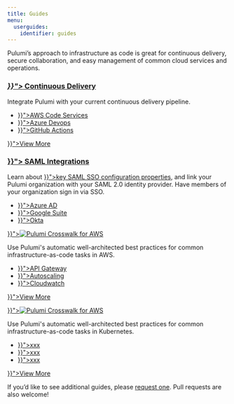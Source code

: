 ```yaml
---
title: Guides
menu:
  userguides:
    identifier: guides
---
```


Pulumi’s approach to infrastructure as code is great for continuous delivery, secure collaboration, and easy management of common cloud services and operations.

<div class="md:flex flex-row mt-6 mb-6">
    <div class="w-1/2 border-solid border-t-2 border-gray-200">
        <h3 class="no-anchor pt-4"><i class="fab fa-connectdevelop pr-2"><a href="{{< relref "continuous-delivery" >}}"></i> Continuous Delivery</a></h3>
        <p>
            Integrate Pulumi with your current continuous delivery pipeline.
        </p>
        <ul class="p2">
            <li><a href="{{< relref "continuous-delivery/aws-code-services" >}}">AWS Code Services</a></li>
            <li><a href="{{< relref "continuous-delivery/azure-devops" >}}">Azure Devops</a></li>
            <li><a href="{{< relref "continuous-delivery/github-actions" >}}">GitHub Actions</a></li>
        </ul>
            <p class="mt-6">
                <a class="btn btn-secondary" href="{{< relref "continuous-delivery" >}}">View More</a>
            </p>
    </div>
    <div class="w-1/2 border-solid ml-4 border-t-2 border-gray-200">
        <h3 class="no-anchor pt-4"><a href="{{< relref "saml" >}}"><i class="fas fa-user-lock pr-2"></i> SAML Integrations</a></h3>
        <p>
            Learn about <a href="{{< relref "saml/sso" >}}">key SAML SSO configuration properties</a>, and link your Pulumi organization with your SAML 2.0 identity provider. Have members of your organization sign in via SSO.
        </p>
        <ul class="p2">
            <li><a href="{{< relref "saml/aad" >}}">Azure AD</a></li>
            <li><a href="{{< relref "saml/gsuite" >}}">Google Suite</a></li>
            <li><a href="{{< relref "saml/okta" >}}">Okta</a></li>
        </ul>
    </div>
</div>
<div class="md:flex flex-row mt-6 mb-6">
    <div class="w-1/2 border-solid border-t-2 border-gray-200">
        <a href="{{< relref "crosswalk/aws" >}}"><img class="h-auto w-32 center pt-6" src="/images/docs/reference/crosswalk/aws/logo.svg" alt="Pulumi Crosswalk for AWS"></a>
        <p>
            Use Pulumi's automatic well-architected best practices for common infrastructure-as-code tasks in AWS.
        </p>
        <ul class="p2">
            <li><a href="{{< relref "crosswalk/aws/api-gateway" >}}">API Gateway</a></li>
            <li><a href="{{< relref "crosswalk/aws/autoscaling" >}}">Autoscaling</a></li>
            <li><a href="{{< relref "crosswalk/aws/cloudwatch" >}}">Cloudwatch</a></li>
        </ul>
            <p class="mt-6">
                <a class="btn btn-secondary" href="{{< relref "crosswalk/aws" >}}">View More</a>
            </p>
    </div>
    <div class="w-1/2 border-solid ml-4 border-t-2 border-gray-200">
        <a href="{{< relref "crosswalk/aws" >}}"><img class="h-auto w-32 center pt-6" src="/images/docs/reference/crosswalk/aws/logo.svg" alt="Pulumi Crosswalk for AWS"></a>
        <p>
            Use Pulumi's automatic well-architected best practices for common infrastructure-as-code tasks in Kubernetes.
        </p>
        <ul class="p2">
            <li><a href="{{< relref "crosswalk/aws/api-gateway" >}}">xxx</a></li>
            <li><a href="{{< relref "crosswalk/aws/autoscaling" >}}">xxx</a></li>
            <li><a href="{{< relref "crosswalk/aws/cloudwatch" >}}">xxx</a></li>
        </ul>
            <p class="mt-6">
                <a class="btn btn-secondary" href="{{< relref "crosswalk/aws" >}}">View More</a>
            </p>
    </div>
</div>
<div>
    <p>
        If you’d like to see additional guides, please <a href="https://github.com/pulumi/docs/issues/new?title=New Guide Request">request one</a>. Pull requests are also welcome!
    </p>
</div>


